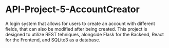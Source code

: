 # API-Project-5-AccountCreator
A login system that allows for users to create an account with different fields, that can also be modified after being created. This project is designed to utilize REST tehniques, alongside Flask for the Backend, React for the Frontend, and SQLite3 as a database.
